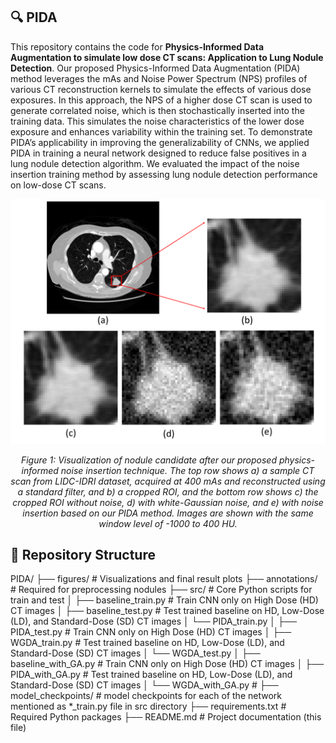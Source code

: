 ## 🔍 PIDA
This repository contains the code for **Physics-Informed Data Augmentation to simulate low dose CT scans: Application to Lung Nodule Detection**.
Our proposed Physics-Informed Data Augmentation (PIDA) method leverages the mAs and Noise Power Spectrum (NPS) profiles of various CT reconstruction
kernels to simulate the effects of various dose exposures. In this approach, the NPS
of a higher dose CT scan is used to generate correlated noise, which is then stochastically inserted into the training data. This simulates the noise characteristics of the
lower dose exposure and enhances variability within the training set. To demonstrate
PIDA’s applicability in improving the generalizability of CNNs, we applied PIDA in
training a neural network designed to reduce false positives in a lung nodule detection
algorithm. We evaluated the impact of the noise insertion training method by assessing
lung nodule detection performance on low-dose CT scans.


<p align="center">
  <img src="images/cropped_nodules_2.png" alt="Example Image" width="600"/>
</p>
<p align="center"><em>Figure 1: Visualization of nodule candidate after our proposed physics-informed noise insertion technique. The top row shows a) a sample CT scan from LIDC-IDRI dataset, acquired at 400 mAs and reconstructed using a standard filter, and b) a cropped ROI, and the bottom row shows c) the cropped ROI without noise, d) with white-Gaussian noise, and e) with noise insertion based on our PIDA method. Images are shown with the same window level of -1000 to 400 HU.</em></p>

## 📁 Repository Structure

PIDA/
├── figures/                  # Visualizations and final result plots
├── annotations/              # Required for preprocessing nodules
├── src/                      # Core Python scripts for train and test
│   ├── baseline_train.py     # Train CNN only on High Dose (HD) CT images
│   ├── baseline_test.py      # Test trained baseline on HD, Low-Dose (LD), and Standard-Dose (SD) CT images
│   └── PIDA_train.py
│   ├── PIDA_test.py          # Train CNN only on High Dose (HD) CT images
│   ├── WGDA_train.py         # Test trained baseline on HD, Low-Dose (LD), and Standard-Dose (SD) CT images
│   └── WGDA_test.py
│   ├── baseline_with_GA.py   # Train CNN only on High Dose (HD) CT images
│   ├── PIDA_with_GA.py       # Test trained baseline on HD, Low-Dose (LD), and Standard-Dose (SD) CT images
│   └── WGDA_with_GA.py       # 
├── model_checkpoints/        # model checkpoints for each of the network mentioned as *_train.py file in src directory
├── requirements.txt          # Required Python packages
├── README.md                 # Project documentation (this file)
